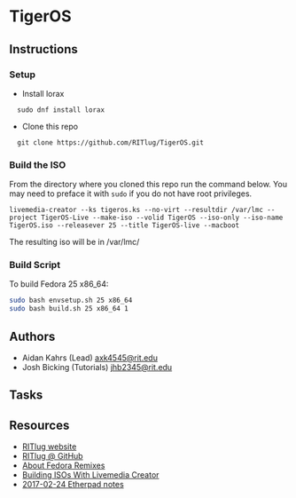 TigerOS
====================


## Instructions
### Setup 
* Install lorax
```
  sudo dnf install lorax
```
* Clone this repo
```  
  git clone https://github.com/RITlug/TigerOS.git
```
### Build the ISO
From the directory where you cloned this repo run the command below. You may need to preface it with `sudo` if you do not have root privileges.
```
livemedia-creator --ks tigeros.ks --no-virt --resultdir /var/lmc --project TigerOS-Live --make-iso --volid TigerOS --iso-only --iso-name TigerOS.iso --releasever 25 --title TigerOS-live --macboot
```
The resulting iso will be in /var/lmc/

### Build Script
To build Fedora 25 x86_64:
```sh
sudo bash envsetup.sh 25 x86_64
sudo bash build.sh 25 x86_64 1
```

## Authors

* Aidan Kahrs (Lead) <axk4545@rit.edu>
* Josh Bicking (Tutorials) <jhb2345@rit.edu>


## Tasks


## Resources

* [RITlug website](http://ritlug.com)
* [RITlug @ GitHub](https://github.com/RITlug)
* [About Fedora Remixes](https://fedoraproject.org/wiki/Remix)
* [Building ISOs With Livemedia Creator](https://fedoraproject.org/wiki/Livemedia-creator-_How_to_create_and_use_a_Live_CD)
* [2017-02-24 Etherpad notes](https://etherpad.gnome.org/p/rit-remix-discussion)
